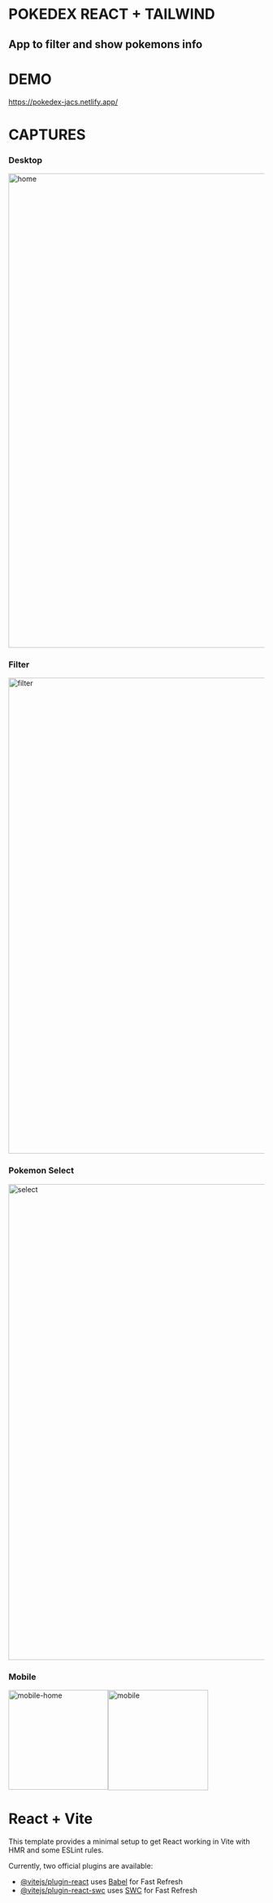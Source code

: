 # POKEDEX REACT + TAILWIND
<h2> App to filter and show pokemons info </h2> 

# DEMO
https://pokedex-jacs.netlify.app/

# CAPTURES
 <h3>Desktop</h3>
<img width="932" alt="home" src="https://github.com/user-attachments/assets/d28ae318-172e-4dc7-8c63-b463e09352cc">
  <h3>Filter</h3>
  <img width="935" alt="filter" src="https://github.com/user-attachments/assets/a97bbfed-2bff-49b0-add9-fdca48b99687">
 <h3>Pokemon Select</h3>
<img width="935" alt="select" src="https://github.com/user-attachments/assets/3ce9d4e6-3cbd-49ed-9b5b-4624594f2cac">
 <h3>Mobile</h3>
 <div style="display: flex">
   <img width="196" alt="mobile-home" src="https://github.com/user-attachments/assets/c6f7a873-f591-47ad-900d-4a3119a87b64">
   <img width="197" alt="mobile" src="https://github.com/user-attachments/assets/bae95de4-6919-4162-b6e2-a2befcc8bead">
 </div>


# React + Vite

This template provides a minimal setup to get React working in Vite with HMR and some ESLint rules.

Currently, two official plugins are available:

- [@vitejs/plugin-react](https://github.com/vitejs/vite-plugin-react/blob/main/packages/plugin-react/README.md) uses [Babel](https://babeljs.io/) for Fast Refresh
- [@vitejs/plugin-react-swc](https://github.com/vitejs/vite-plugin-react-swc) uses [SWC](https://swc.rs/) for Fast Refresh
